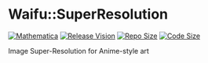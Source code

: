 # Waifu::SuperResolution

[![Mathematica](https://img.shields.io/badge/Mathematica-%3E%3D11.3.5-brightgreen.svg)](https://www.wolfram.com/mathematica/)
[![Release Vision](https://img.shields.io/badge/release-v1.7.x-ff69b4.svg)](https://github.com/Moe-Net/Waifu-SR/releases)
[![Repo Size](https://img.shields.io/github/repo-size/Moe-Net/Waifu-SR.svg)](https://github.com/Moe-Net/Waifu-SR.git)
[![Code Size](https://img.shields.io/github/languages/code-size/Moe-Net/Waifu-SR.svg)](https://github.com/Moe-Net/Waifu-SR.git)


Image Super-Resolution for Anime-style art